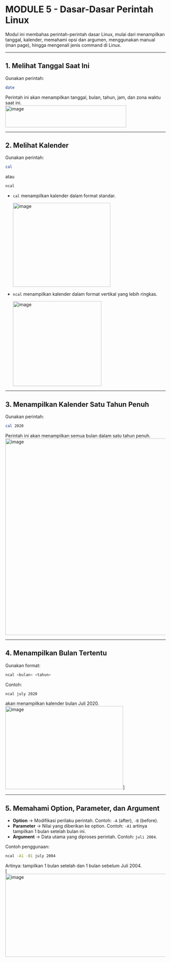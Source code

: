 # MODULE 5 - Dasar-Dasar Perintah Linux

Modul ini membahas perintah-perintah dasar Linux, mulai dari menampilkan tanggal, kalender, memahami opsi dan argumen, menggunakan manual (man page), hingga mengenali jenis command di Linux.

---

## 1. Melihat Tanggal Saat Ini
Gunakan perintah:
```bash
date
```
Perintah ini akan menampilkan tanggal, bulan, tahun, jam, dan zona waktu saat ini.  
<img width="380" height="69" alt="image" src="https://github.com/user-attachments/assets/ebe5ad69-58b6-452b-b8d9-f1b3425d8060" />

---

## 2. Melihat Kalender
Gunakan perintah:
```bash
cal
```
atau
```bash
ncal
```
- `cal` menampilkan kalender dalam format standar.
  
  <img width="306" height="264" alt="image" src="https://github.com/user-attachments/assets/d0ecfaef-f1fa-441f-adb6-26f7e4511a29" />

- `ncal` menampilkan kalender dalam format vertikal yang lebih ringkas.
  
  <img width="278" height="267" alt="image" src="https://github.com/user-attachments/assets/ba491dad-c098-4d4a-81cb-97e2a7638824" />

---

## 3. Menampilkan Kalender Satu Tahun Penuh
Gunakan perintah:
```bash
cal 2020
```
Perintah ini akan menampilkan semua bulan dalam satu tahun penuh.  
<img width="940" height="618" alt="image" src="https://github.com/user-attachments/assets/2d18979a-9f7d-4647-a5d7-47dbba3b9124" />

---

## 4. Menampilkan Bulan Tertentu
Gunakan format:
```bash
ncal <bulan> <tahun>
```
Contoh:
```bash
ncal july 2020
```
akan menampilkan kalender bulan Juli 2020.  
<img width="370" height="261" alt="image" src="https://github.com/user-attachments/assets/1e956d03-5674-4940-bab8-5bb98e355959" />]

---

## 5. Memahami Option, Parameter, dan Argument
- **Option** → Modifikasi perilaku perintah. Contoh: `-A` (after), `-B` (before).
- **Parameter** → Nilai yang diberikan ke option. Contoh: `-A1` artinya tampilkan 1 bulan setelah bulan ini.
- **Argument** → Data utama yang diproses perintah. Contoh: `juli 2004`.

Contoh penggunaan:
```bash
ncal -A1 -B1 july 2004
```
Artinya: tampilkan 1 bulan setelah dan 1 bulan sebelum Juli 2004.  
[<img width="702" height="261" alt="image" src="https://github.com/user-attachments/assets/3fde7bf5-d86d-4a1f-9ccd-3f58ec0d4e1c" />


